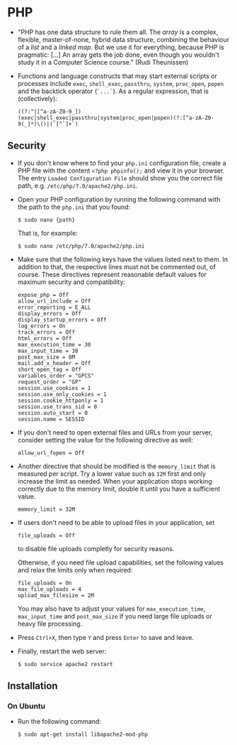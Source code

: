 # PHP

 * "PHP has one data structure to rule them all. The *array* is a complex, flexible, master-of-none, hybrid data structure, combining the behaviour of a *list* and a *linked map*. But we use it for everything, because PHP is pragmatic: [...] An array gets the job done, even though you wouldn't study it in a Computer Science course." (Rudi Theunissen)

 * Functions and language constructs that may start external scripts or processes include `exec`, `shell_exec`, `passthru`, `system`, `proc_open`, `popen` and the backtick operator (`` `...` ``). As a regular expression, that is (collectively):

   ```
   ((?:^|[^a-zA-Z0-9_])(exec|shell_exec|passthru|system|proc_open|popen)(?:[^a-zA-Z0-9(_]*)\()|(`[^`]+`)
   ```

## Security

 * If you don't know where to find your `php.ini` configuration file, create a PHP file with the content `<?php phpinfo();` and view it in your browser. The entry `Loaded Configuration File` should show you the correct file path, e.g. `/etc/php/7.0/apache2/php.ini`.

 * Open your PHP configuration by running the following command with the path to the `php.ini` that you found:

   ```
   $ sudo nano {path}
   ```

   That is, for example:

   ```
   $ sudo nano /etc/php/7.0/apache2/php.ini
   ```

 * Make sure that the following keys have the values listed next to them. In addition to that, the respective lines must not be commented out, of course. These directives represent reasonable default values for maximum security and compatibility:

   ```
   expose_php = Off
   allow_url_include = Off
   error_reporting = E_ALL
   display_errors = Off
   display_startup_errors = Off
   log_errors = On
   track_errors = Off
   html_errors = Off
   max_execution_time = 30
   max_input_time = 30
   post_max_size = 8M
   mail.add_x_header = Off
   short_open_tag = Off
   variables_order = "GPCS"
   request_order = "GP"
   session.use_cookies = 1
   session.use_only_cookies = 1
   session.cookie_httponly = 1
   session.use_trans_sid = 0
   session.auto_start = 0
   session.name = SESSID
   ```

 * If you don't need to open external files and URLs from your server, consider setting the value for the following directive as well:

   ```
   allow_url_fopen = Off
   ```

 * Another directive that should be modified is the `memory_limit` that is measured per script. Try a lower value such as `32M` first and only increase the limit as needed. When your application stops working correctly due to the memory limit, double it until you have a sufficient value.

   ```
   memory_limit = 32M
   ```

 * If users don't need to be able to upload files in your application, set

   ```
   file_uploads = Off
   ```

   to disable file uploads completly for security reasons.

   Otherwise, if you need file upload capabilities, set the following values and relax the limits only when required:

   ```
   file_uploads = On
   max_file_uploads = 4
   upload_max_filesize = 2M
   ```

   You may also have to adjust your values for `max_execution_time`, `max_input_time` and `post_max_size` if you need large file uploads or heavy file processing.

 * Press `Ctrl+X`, then type `Y` and press `Enter` to save and leave.

 * Finally, restart the web server:

   ```
   $ sudo service apache2 restart
   ```

## Installation

### On Ubuntu

 * Run the following command:

   ```
   $ sudo apt-get install libapache2-mod-php
   ```
